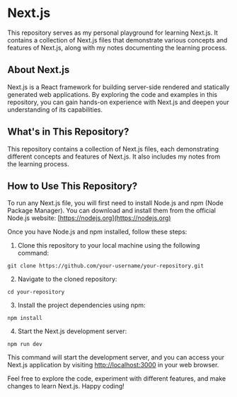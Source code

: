 # Next.js

This repository serves as my personal playground for learning Next.js. It contains a collection of Next.js files that demonstrate various concepts and features of Next.js, along with my notes documenting the learning process.

## About Next.js
Next.js is a React framework for building server-side rendered and statically generated web applications. By exploring the code and examples in this repository, you can gain hands-on experience with Next.js and deepen your understanding of its capabilities.

## What's in This Repository?
This repository contains a collection of Next.js files, each demonstrating different concepts and features of Next.js. It also includes my notes from the learning process.

## How to Use This Repository?
To run any Next.js file, you will first need to install Node.js and npm (Node Package Manager). You can download and install them from the official Node.js website: [https://nodejs.org](https://nodejs.org)

Once you have Node.js and npm installed, follow these steps:

1. Clone this repository to your local machine using the following command:

  ``` git clone https://github.com/your-username/your-repository.git ```

2. Navigate to the cloned repository:

``` cd your-repository ```


3. Install the project dependencies using npm:

``` npm install ```

4. Start the Next.js development server:

``` npm run dev ```

This command will start the development server, and you can access your Next.js application by visiting [http://localhost:3000](http://localhost:3000) in your web browser.

Feel free to explore the code, experiment with different features, and make changes to learn Next.js. Happy coding!


